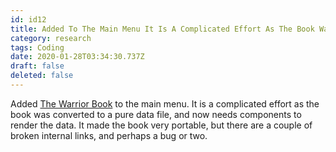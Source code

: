 ```yaml
---
id: id12
title: Added To The Main Menu It Is A Complicated Effort As The Book Was Converted To A Pure Data File And Now Needs Components To R...
category: research
tags: Coding
date: 2020-01-28T03:34:30.737Z
draft: false
deleted: false
---
```


Added [The Warrior Book][1] to the main menu. It is a complicated effort as the book was converted to a pure data file, and now needs components to render the data. It made the book very portable, but there are a couple of broken internal links, and perhaps a bug or two.

[1]: /warrior